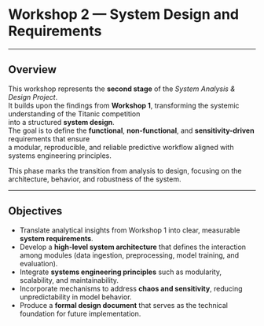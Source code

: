 # Workshop 2 — System Design and Requirements

---

## Overview

This workshop represents the **second stage** of the *System Analysis & Design Project*.  
It builds upon the findings from **Workshop 1**, transforming the systemic understanding of the Titanic competition  
into a structured **system design**.  
The goal is to define the **functional**, **non-functional**, and **sensitivity-driven** requirements that ensure  
a modular, reproducible, and reliable predictive workflow aligned with systems engineering principles.

This phase marks the transition from analysis to design, focusing on the architecture, behavior, and robustness of the system.

---

## Objectives

- Translate analytical insights from Workshop 1 into clear, measurable **system requirements**.  
- Develop a **high-level system architecture** that defines the interaction among modules (data ingestion, preprocessing, model training, and evaluation).  
- Integrate **systems engineering principles** such as modularity, scalability, and maintainability.  
- Incorporate mechanisms to address **chaos and sensitivity**, reducing unpredictability in model behavior.  
- Produce a **formal design document** that serves as the technical foundation for future implementation.
